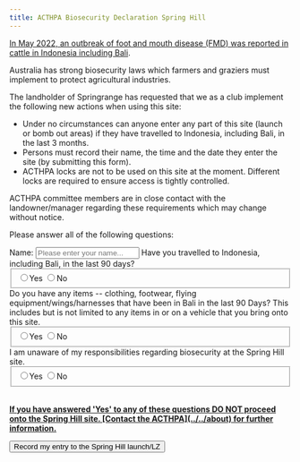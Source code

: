 ```yaml
---
title: ACTHPA Biosecurity Declaration Spring Hill
---
```


[In May 2022, an outbreak of foot and mouth disease (FMD) was reported in cattle in Indonesia including Bali](https://www.agriculture.gov.au/biosecurity-trade/pests-diseases-weeds/animal/fmd).

Australia has strong biosecurity laws which farmers and graziers must implement to protect agricultural industries.

The landholder of Springrange has requested that we as a club implement the following new actions when using this site:

- Under no circumstances can anyone enter any part of this site (launch or bomb out areas) if they have travelled to Indonesia, including Bali, in the last 3 months.
- Persons must record their name, the time and the date they enter the site (by submitting this form).
- ACTHPA locks are not to be used on this site at the moment. Different locks are required to ensure access is tightly controlled.

ACTHPA committee members are in close contact with the landowner/manager regarding these requirements which may change without notice.

Please answer all of the following questions:

<form
  id='bio-form'
  action="https://formspree.io/f/mrgvvopr"
  method="POST"
 class="form-group">
  <label for="name">
    Name:
  </label>
    <input type="text" name="name" id="name" class="form-control" required="1" placeholder="Please enter your name..." />
  <label for="90days">
    Have you travelled to Indonesia, including Bali, in the last 90 days?
  </label>
  <fieldset id="90days">
    <input type="radio" value="yes" name="90days">Yes</input>
    <input type="radio" value="no" name="90days">No</input>
  </fieldset>
  <label for="items">
    Do you have any items -- clothing, footwear, flying equipment/wings/harnesses that have been in Bali in the last 90 Days? This includes but is not limited to any items in or on a vehicle that you bring onto this site.
  </label>
  <fieldset id="items">
    <input type="radio" value="yes" name="items">Yes</input>
    <input type="radio" value="no" name="items" required>No</input>
  </fieldset>
  <label for="responsibilities">
    I am unaware of my responsibilities regarding biosecurity at the Spring Hill site.
  </label>
  <fieldset id="responsibilities">
    <input type="radio" value="yes" name="responsibilities">Yes</input>
    <input type="radio" value="no" name="responsibilities" required>No</input>
  </fieldset><br />

  <p><b><u>If you have answered 'Yes' to any of these questions DO NOT proceed onto the Spring Hill site. [Contact the ACTHPA](../../about) for further information.</u></b></p>

  <button type="submit" class="btn-control btn-primary">Record my entry to the Spring Hill launch/LZ</button>
</form>

